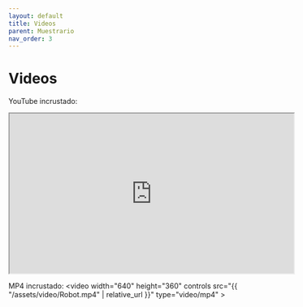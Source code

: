 ```yaml
---
layout: default
title: Videos
parent: Muestrario
nav_order: 3
---
```


# Videos

YouTube incrustado:
<iframe width="560" height="315" src="https://www.youtube.com/embed/VIDEO_ID" allowfullscreen></iframe>

MP4 incrustado:
<video width="640" height="360" controls src="{{ "/assets/video/Robot.mp4" | relative_url }}" type="video/mp4" ></video>
